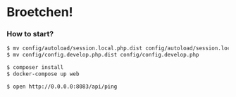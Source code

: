 # Broetchen!


### How to start?


```bash
$ mv config/autoload/session.local.php.dist config/autoload/session.local.php
$ mv config/config.develop.php.dist config/config.develop.php

$ composer install
$ docker-compose up web

$ open http://0.0.0.0:8083/api/ping
```
